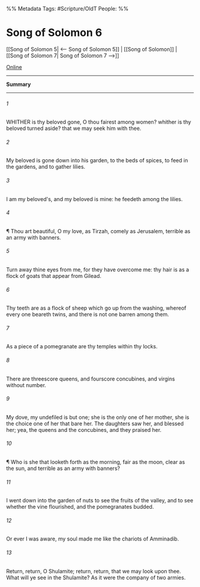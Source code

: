 

%% Metadata
Tags: #Scripture/OldT
People: 
%%
# Song of Solomon 6
[[Song of Solomon 5| <-- Song of Solomon 5]] | [[Song of Solomon]] | [[Song of Solomon 7| Song of Solomon 7 -->]]

[Online](https://churchofjesuschrist.org/study/scriptures/ot/song/6?lang=eng)

---
__Summary__



---

###### 1
WHITHER is thy beloved gone, O thou fairest among women? whither is thy beloved turned aside? that we may seek him with thee.
###### 2
My beloved is gone down into his garden, to the beds of spices, to feed in the gardens, and to gather lilies.
###### 3
I am my beloved's, and my beloved is mine: he feedeth among the lilies.
###### 4
¶ Thou art beautiful, O my love, as Tirzah, comely as Jerusalem, terrible as an army with banners.
###### 5
Turn away thine eyes from me, for they have overcome me: thy hair is as a flock of goats that appear from Gilead.
###### 6
Thy teeth are as a flock of sheep which go up from the washing, whereof every one beareth twins, and there is not one barren among them.
###### 7
As a piece of a pomegranate are thy temples within thy locks.
###### 8
There are threescore queens, and fourscore concubines, and virgins without number.
###### 9
My dove, my undefiled is but one; she is the only one of her mother, she is the choice one of her that bare her. The daughters saw her, and blessed her; yea, the queens and the concubines, and they praised her.
###### 10
¶ Who is she that looketh forth as the morning, fair as the moon, clear as the sun, and terrible as an army with banners?
###### 11
I went down into the garden of nuts to see the fruits of the valley, and to see whether the vine flourished, and the pomegranates budded.
###### 12
Or ever I was aware, my soul made me like the chariots of Amminadib.
###### 13
Return, return, O Shulamite; return, return, that we may look upon thee. What will ye see in the Shulamite? As it were the company of two armies.



